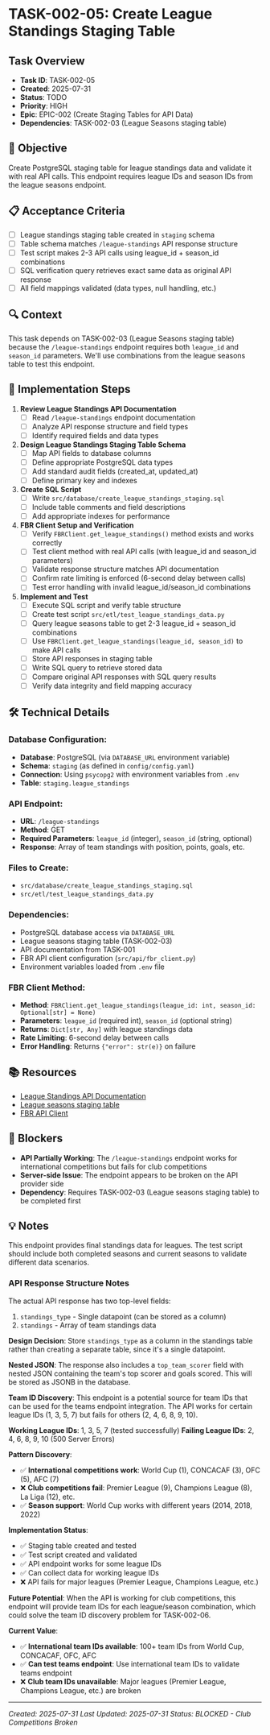 # TASK-002-05: Create League Standings Staging Table

## Task Overview
- **Task ID**: TASK-002-05
- **Created**: 2025-07-31
- **Status**: TODO
- **Priority**: HIGH
- **Epic**: EPIC-002 (Create Staging Tables for API Data)
- **Dependencies**: TASK-002-03 (League Seasons staging table)

## 🎯 Objective
Create PostgreSQL staging table for league standings data and validate it with real API calls. This endpoint requires league IDs and season IDs from the league seasons endpoint.

## 📋 Acceptance Criteria
- [ ] League standings staging table created in `staging` schema
- [ ] Table schema matches `/league-standings` API response structure
- [ ] Test script makes 2-3 API calls using league_id + season_id combinations
- [ ] SQL verification query retrieves exact same data as original API response
- [ ] All field mappings validated (data types, null handling, etc.)

## 🔍 Context
This task depends on TASK-002-03 (League Seasons staging table) because the `/league-standings` endpoint requires both `league_id` and `season_id` parameters. We'll use combinations from the league seasons table to test this endpoint.

## 📝 Implementation Steps

1. **Review League Standings API Documentation**
   - [ ] Read `/league-standings` endpoint documentation
   - [ ] Analyze API response structure and field types
   - [ ] Identify required fields and data types

2. **Design League Standings Staging Table Schema**
   - [ ] Map API fields to database columns
   - [ ] Define appropriate PostgreSQL data types
   - [ ] Add standard audit fields (created_at, updated_at)
   - [ ] Define primary key and indexes

3. **Create SQL Script**
   - [ ] Write `src/database/create_league_standings_staging.sql`
   - [ ] Include table comments and field descriptions
   - [ ] Add appropriate indexes for performance

4. **FBR Client Setup and Verification**
   - [ ] Verify `FBRClient.get_league_standings()` method exists and works correctly
   - [ ] Test client method with real API calls (with league_id and season_id parameters)
   - [ ] Validate response structure matches API documentation
   - [ ] Confirm rate limiting is enforced (6-second delay between calls)
   - [ ] Test error handling with invalid league_id/season_id combinations

5. **Implement and Test**
   - [ ] Execute SQL script and verify table structure
   - [ ] Create test script `src/etl/test_league_standings_data.py`
   - [ ] Query league seasons table to get 2-3 league_id + season_id combinations
   - [ ] Use `FBRClient.get_league_standings(league_id, season_id)` to make API calls
   - [ ] Store API responses in staging table
   - [ ] Write SQL query to retrieve stored data
   - [ ] Compare original API responses with SQL query results
   - [ ] Verify data integrity and field mapping accuracy

## 🛠️ Technical Details

### Database Configuration:
- **Database**: PostgreSQL (via `DATABASE_URL` environment variable)
- **Schema**: `staging` (as defined in `config/config.yaml`)
- **Connection**: Using `psycopg2` with environment variables from `.env`
- **Table**: `staging.league_standings`

### API Endpoint:
- **URL**: `/league-standings`
- **Method**: GET
- **Required Parameters**: `league_id` (integer), `season_id` (string, optional)
- **Response**: Array of team standings with position, points, goals, etc.

### Files to Create:
- `src/database/create_league_standings_staging.sql`
- `src/etl/test_league_standings_data.py`

### Dependencies:
- PostgreSQL database access via `DATABASE_URL`
- League seasons staging table (TASK-002-03)
- API documentation from TASK-001
- FBR API client configuration (`src/api/fbr_client.py`)
- Environment variables loaded from `.env` file

### FBR Client Method:
- **Method**: `FBRClient.get_league_standings(league_id: int, season_id: Optional[str] = None)`
- **Parameters**: `league_id` (required int), `season_id` (optional string)
- **Returns**: `Dict[str, Any]` with league standings data
- **Rate Limiting**: 6-second delay between calls
- **Error Handling**: Returns `{"error": str(e)}` on failure

## 📚 Resources
- [League Standings API Documentation](src/api/endpoint_documentation/league_standings.md)
- [League seasons staging table](src/database/create_league_seasons_staging.sql)
- [FBR API Client](src/api/fbr_client.py)

## 🚧 Blockers
- **API Partially Working**: The `/league-standings` endpoint works for international competitions but fails for club competitions
- **Server-side Issue**: The endpoint appears to be broken on the API provider side
- **Dependency**: Requires TASK-002-03 (League seasons staging table) to be completed first

## 💡 Notes
This endpoint provides final standings data for leagues. The test script should include both completed seasons and current seasons to validate different data scenarios.

### API Response Structure Notes
The actual API response has two top-level fields:
1. `standings_type` - Single datapoint (can be stored as a column)
2. `standings` - Array of team standings data

**Design Decision**: Store `standings_type` as a column in the standings table rather than creating a separate table, since it's a single datapoint.

**Nested JSON**: The response also includes a `top_team_scorer` field with nested JSON containing the team's top scorer and goals scored. This will be stored as JSONB in the database.

**Team ID Discovery**: This endpoint is a potential source for team IDs that can be used for the teams endpoint integration. The API works for certain league IDs (1, 3, 5, 7) but fails for others (2, 4, 6, 8, 9, 10).

**Working League IDs**: 1, 3, 5, 7 (tested successfully)
**Failing League IDs**: 2, 4, 6, 8, 9, 10 (500 Server Errors)

**Pattern Discovery**: 
- ✅ **International competitions work**: World Cup (1), CONCACAF (3), OFC (5), AFC (7)
- ❌ **Club competitions fail**: Premier League (9), Champions League (8), La Liga (12), etc.
- ✅ **Season support**: World Cup works with different years (2014, 2018, 2022)

**Implementation Status**: 
- ✅ Staging table created and tested
- ✅ Test script created and validated
- ✅ API endpoint works for some league IDs
- ✅ Can collect data for working league IDs
- ❌ API fails for major leagues (Premier League, Champions League, etc.)

**Future Potential**: When the API is working for club competitions, this endpoint will provide team IDs for each league/season combination, which could solve the team ID discovery problem for TASK-002-06.

**Current Value**: 
- ✅ **International team IDs available**: 100+ team IDs from World Cup, CONCACAF, OFC, AFC
- ✅ **Can test teams endpoint**: Use international team IDs to validate teams endpoint
- ❌ **Club team IDs unavailable**: Major leagues (Premier League, Champions League, etc.) are broken

---
*Created: 2025-07-31*
*Last Updated: 2025-07-31*
*Status: BLOCKED - Club Competitions Broken* 